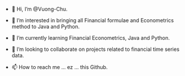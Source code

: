 - 👋 Hi, I’m @Vuong-Chu.

- 👀 I’m interested in bringing all Financial formulae and Econometrics method to Java and Python.

- 🌱 I’m currently learning Financial Econometrics, Java and Python.

- 💞️ I’m looking to collaborate on projects related to financial time series data.

- 📫 How to reach me ... ez ... this Github.


